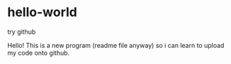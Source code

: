 # hello-world
try github

Hello! This is a new program (readme file anyway) so i can learn to upload my code onto github.
